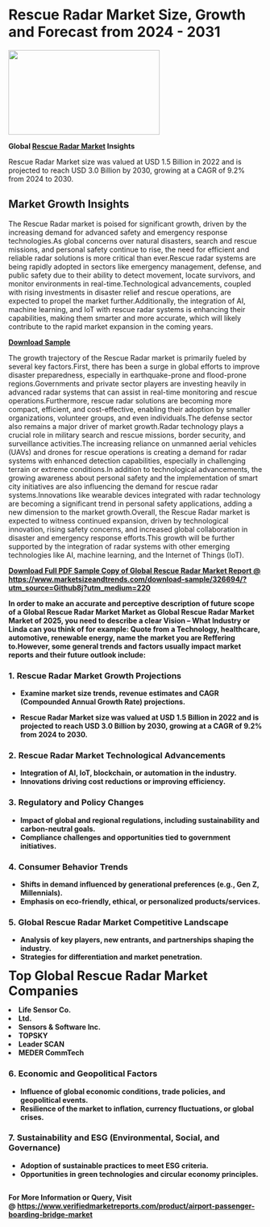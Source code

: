 <H1>Rescue Radar Market Size, Growth and Forecast from 2024 - 2031</H1><img class="aligncenter size-medium wp-image-584254" src="https://thirdeyenews.in/wp-content/uploads/2024/09/Global-Market-Research-300x168.jpeg" alt="" width="300" height="168" /><p><strong>Global&nbsp;<a href="https://www.marketsizeandtrends.com/download-sample/326694/?utm_source=Github8j?utm_medium=220">Rescue Radar Market</a> Insights</strong></p><p>Rescue Radar Market size was valued at USD 1.5 Billion in 2022 and is projected to reach USD 3.0 Billion by 2030, growing at a CAGR of 9.2% from 2024 to 2030.</p><p><h2>Market Growth Insights</h2> <p>The Rescue Radar market is poised for significant growth, driven by the increasing demand for advanced safety and emergency response technologies.As global concerns over natural disasters, search and rescue missions, and personal safety continue to rise, the need for efficient and reliable radar solutions is more critical than ever.Rescue radar systems are being rapidly adopted in sectors like emergency management, defense, and public safety due to their ability to detect movement, locate survivors, and monitor environments in real-time.Technological advancements, coupled with rising investments in disaster relief and rescue operations, are expected to propel the market further.Additionally, the integration of AI, machine learning, and IoT with rescue radar systems is enhancing their capabilities, making them smarter and more accurate, which will likely contribute to the rapid market expansion in the coming years.</p> <p><strong><a href="#">Download Sample</a></strong></p> <p>The growth trajectory of the Rescue Radar market is primarily fueled by several key factors.First, there has been a surge in global efforts to improve disaster preparedness, especially in earthquake-prone and flood-prone regions.Governments and private sector players are investing heavily in advanced radar systems that can assist in real-time monitoring and rescue operations.Furthermore, rescue radar solutions are becoming more compact, efficient, and cost-effective, enabling their adoption by smaller organizations, volunteer groups, and even individuals.The defense sector also remains a major driver of market growth.Radar technology plays a crucial role in military search and rescue missions, border security, and surveillance activities.The increasing reliance on unmanned aerial vehicles (UAVs) and drones for rescue operations is creating a demand for radar systems with enhanced detection capabilities, especially in challenging terrain or extreme conditions.In addition to technological advancements, the growing awareness about personal safety and the implementation of smart city initiatives are also influencing the demand for rescue radar systems.Innovations like wearable devices integrated with radar technology are becoming a significant trend in personal safety applications, adding a new dimension to the market growth.Overall, the Rescue Radar market is expected to witness continued expansion, driven by technological innovation, rising safety concerns, and increased global collaboration in disaster and emergency response efforts.This growth will be further supported by the integration of radar systems with other emerging technologies like AI, machine learning, and the Internet of Things (IoT).</p> <p><strong><a href="#"></p><p><span class=""><strong>Download Full PDF Sample Copy of Global Rescue Radar Market Report</strong> @ <a href="https://www.marketsizeandtrends.com/download-sample/326694/?utm_source=Github8j?utm_medium=220" target="_blank">https://www.marketsizeandtrends.com/download-sample/326694/?utm_source=Github8j?utm_medium=220</a></span></p><p>In order to make an accurate and perceptive description of future scope of a Global&nbsp;Rescue Radar Market Market as Global&nbsp;Rescue Radar Market Market of 2025, you need to describe a clear Vision &ndash; What Industry or Linda can you think of for example: Quote from a Technology, healthcare, automotive, renewable energy, name the market you are Reffering to.However, some general trends and factors usually impact market reports and their future outlook include:</p><h3>1.&nbsp;<strong>Rescue Radar Market Growth Projections</strong></h3><ul><li>Examine market size trends, revenue estimates and CAGR (Compounded Annual Growth Rate) projections.</li><li><p>Rescue Radar Market size was valued at USD 1.5 Billion in 2022 and is projected to reach USD 3.0 Billion by 2030, growing at a CAGR of 9.2% from 2024 to 2030.</p></li></ul><h3>2.&nbsp;<strong>Rescue Radar Market Technological Advancements</strong></h3><ul><li>Integration of AI, IoT, blockchain, or automation in the industry.</li><li>Innovations driving cost reductions or improving efficiency.</li></ul><h3>3.&nbsp;<strong>Regulatory and Policy Changes</strong></h3><ul><li>Impact of global and regional regulations, including sustainability and carbon-neutral goals.</li><li>Compliance challenges and opportunities tied to government initiatives.</li></ul><h3>4.&nbsp;<strong>Consumer Behavior Trends</strong></h3><ul><li>Shifts in demand influenced by generational preferences (e.g., Gen Z, Millennials).</li><li>Emphasis on eco-friendly, ethical, or personalized products/services.</li></ul><h3>5.&nbsp;<strong>Global Rescue Radar Market Competitive Landscape</strong></h3><ul><li>Analysis of key players, new entrants, and partnerships shaping the industry.</li><li>Strategies for differentiation and market penetration.</li></ul><p data-pm-slice="1 1 []"><span style="color: inherit; font-family: inherit; font-size: 25px;">Top Global Rescue Radar Market Companies</span></p><div class="" data-test-id=""><p><li>Life Sensor Co.</li><li> Ltd.</li><li> Sensors & Software Inc.</li><li> TOPSKY</li><li> Leader SCAN</li><li> MEDER CommTech</li></p></div><h3>6.&nbsp;<strong>Economic and Geopolitical Factors</strong></h3><ul><li>Influence of global economic conditions, trade policies, and geopolitical events.</li><li>Resilience of the market to inflation, currency fluctuations, or global crises.</li></ul><h3>7.&nbsp;<strong>Sustainability and ESG (Environmental, Social, and Governance)</strong></h3><ul><li>Adoption of sustainable practices to meet ESG criteria.</li><li>Opportunities in green technologies and circular economy principles.</li></ul><h2><strong style="font-size: 14px;">For More Information or Query, Visit @&nbsp;</strong><a style="background-color: #ffffff; font-size: 14px;" href="https://www.marketsizeandtrends.com/report/rescue-radar-market/" target="_blank">https://www.verifiedmarketreports.com/product/airport-passenger-boarding-bridge-market</a></h2>
